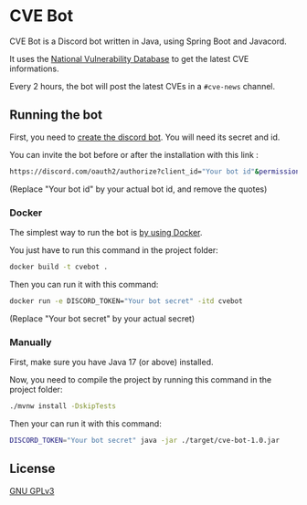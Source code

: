 # CVE Bot

CVE Bot is a Discord bot written in Java, using Spring Boot and Javacord.

It uses the [National Vulnerability Database](https://nvd.nist.gov/) to get the latest CVE informations.

Every 2 hours, the bot will post the latest CVEs in a `#cve-news` channel.


## Running the bot

First, you need to [create the discord bot](https://ptb.discord.com/developers/docs/getting-started#creating-an-app). You will need its secret and id.

You can invite the bot before or after the installation with this link :
```bash
https://discord.com/oauth2/authorize?client_id="Your bot id"&permissions=3088&scope=bot 
```
(Replace "Your bot id" by your actual bot id, and remove the quotes)

### Docker
The simplest way to run the bot is [by using Docker](https://docs.docker.com/get-docker/).

You just have to run this command in the project folder:
```bash
docker build -t cvebot .
```

Then you can run it with this command:
```bash
docker run -e DISCORD_TOKEN="Your bot secret" -itd cvebot
```
(Replace "Your bot secret" by your actual secret)

### Manually

First, make sure you have Java 17 (or above) installed.

Now, you need to compile the project by running this command in the project folder:
```bash
./mvnw install -DskipTests
```

Then your can run it with this command:
```bash
DISCORD_TOKEN="Your bot secret" java -jar ./target/cve-bot-1.0.jar
```

## License
[GNU GPLv3](https://choosealicense.com/licenses/gpl-3.0/)